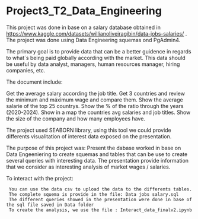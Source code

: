 # Project3_T2_Data_Engineering
This project was done in base on a salary database obtained in https://www.kaggle.com/datasets/willianoliveiragibin/data-jobs-salaries/  . The project was done using Data Engineering squemas ond PgAdmin4.

The primary goal is to provide data that can be a better guidence in regards to what´s being paid globally according with the market. This data should be useful by data analyst, managers, human resources manager, hiring companies, etc.

The document include:

Get the average salary according the job title.
Get 3 countries and review the mínimum and máximum wage and compare them.
Show the average salarie of the top 25 countrys.
Show the % of the ratio through the years (2020-2024).
Show in a map the countries avg salaries and job titles.
Show the size of the company and how many employees have.


The project used SEABORN library, using this tool we could provide differents visualitation of interest data exposed on the presentation.

The purpose of this project was:
     Present the dabase worked in base on Data Engeeniering to create squemas and tables that can be use to create several queries with interesting data.
     The presentation provide information that we consider as interesting analysis of market wages / salaries.


To interact with the project:

     You can use the data csv to upload the data to the differents tables. 
     The complete squema is provide in the file: Data jobs salary.sql
     The different queries showed in the presentation were done in base of the sql file saved in Data folder
     To create the analysis, we use the file : Interact_data_finalv2.ipynb
     


